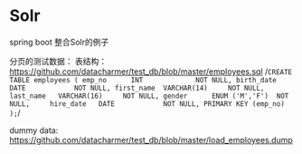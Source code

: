 # Solr


spring boot 整合Solr的例子




分页的测试数据：
表结构：
https://github.com/datacharmer/test_db/blob/master/employees.sql
/``
CREATE TABLE employees (
    emp_no      INT             NOT NULL,
    birth_date  DATE            NOT NULL,
    first_name  VARCHAR(14)     NOT NULL,
    last_name   VARCHAR(16)     NOT NULL,
    gender      ENUM ('M','F')  NOT NULL,    
    hire_date   DATE            NOT NULL,
    PRIMARY KEY (emp_no)
);
``/



dummy data:
https://github.com/datacharmer/test_db/blob/master/load_employees.dump